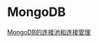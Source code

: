 # MongoDB



[MongoDB的连接池和连接管理](https://blog.csdn.net/chenjunxi216/article/details/84629379?depth_1-utm_source=distribute.pc_relevant.none-task&utm_source=distribute.pc_relevant.none-task)






